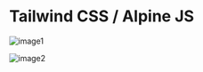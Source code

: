 # Tailwind CSS / Alpine JS  

![image1](https://user-images.githubusercontent.com/31158553/190826307-c5e99266-0080-4146-aad6-7fdd2665f50c.png)

![image2](https://user-images.githubusercontent.com/31158553/190826313-ba3bc6e9-813f-4ba9-a7d6-6e91891ccbf1.png)
